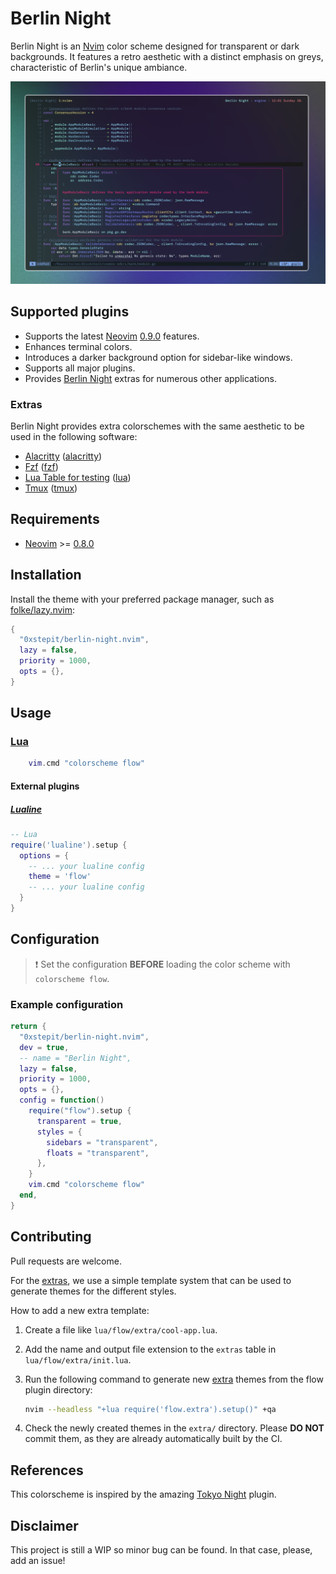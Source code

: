 # Berlin Night

Berlin Night is an [Nvim](https://github.com/neovim/neovim) color scheme designed for transparent or dark backgrounds.
It features a retro aesthetic with a distinct emphasis on greys, characteristic of Berlin's unique ambiance.

![berlin night](./assets/berlin-night.png) 

## Supported plugins

- Supports the latest [Neovim](https://github.com/neovim/neovim)
  [0.9.0](https://github.com/neovim/neovim/releases/tag/v0.9.0) features.
- Enhances terminal colors.
- Introduces a darker background option for sidebar-like windows.
- Supports all major plugins.
- Provides [Berlin Night](https://github.com/0xstepit/berlin-night.nvim) extras for numerous other applications.

### Extras

Berlin Night provides extra colorschemes with the same aesthetic to be used in the 
following software:

<!-- extras:start -->
- [Alacritty](https://github.com/alacritty/alacritty) ([alacritty](extras/alacritty))
- [Fzf](https://github.com/junegunn/fzf) ([fzf](extras/fzf))
- [Lua Table for testing](https://www.lua.org) ([lua](extras/lua))
- [Tmux](https://github.com/tmux/tmux/wiki) ([tmux](extras/tmux))
<!-- extras:end -->

## Requirements

- [Neovim](https://github.com/neovim/neovim) >=
  [0.8.0](https://github.com/neovim/neovim/releases/tag/v0.8.0)

## Installation

Install the theme with your preferred package manager, such as
[folke/lazy.nvim](https://github.com/folke/lazy.nvim):

```lua
{
  "0xstepit/berlin-night.nvim",
  lazy = false,
  priority = 1000,
  opts = {},
}
```

## Usage

### [Lua](https://www.lua.org)

```lua
    vim.cmd "colorscheme flow"
```

#### External plugins

##### [Lualine](https://github.com/nvim-lualine/lualine.nvim)

```lua
-- Lua
require('lualine').setup {
  options = {
    -- ... your lualine config
    theme = 'flow'
    -- ... your lualine config
  }
}
```

## Configuration

> ❗️ Set the configuration **BEFORE** loading the color scheme with `colorscheme flow`.

### Example configuration

```lua 
return {
  "0xstepit/berlin-night.nvim",
  dev = true,
  -- name = "Berlin Night",
  lazy = false,
  priority = 1000,
  opts = {},
  config = function()
    require("flow").setup {
      transparent = true,
      styles = {
        sidebars = "transparent",
        floats = "transparent",
      },
    }
    vim.cmd "colorscheme flow"
  end,
}
```
## Contributing

Pull requests are welcome.

For the [extras](#-extras), we use a simple template system that can be used to
generate themes for the different styles.

How to add a new extra template:

1. Create a file like `lua/flow/extra/cool-app.lua`.
2. Add the name and output file extension to the `extras` table in
   `lua/flow/extra/init.lua`.
3. Run the following command to generate new [extra](#-extras) themes from the flow plugin directory:

   ```sh
   nvim --headless "+lua require('flow.extra').setup()" +qa
   ```

4. Check the newly created themes in the `extra/` directory. Please **DO NOT**
   commit them, as they are already automatically built by the CI.

## References

This colorscheme is inspired by the amazing [Tokyo Night](https://github.com/folke/tokyonight.nvim) plugin.

## Disclaimer

This project is still a WIP so minor bug can be found. In that case, please, add an issue!
